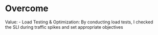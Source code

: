 # Overcome

Value: - Load Testing & Optimization: By conducting load tests, I checked the SLI during traffic spikes and set appropriate objectives